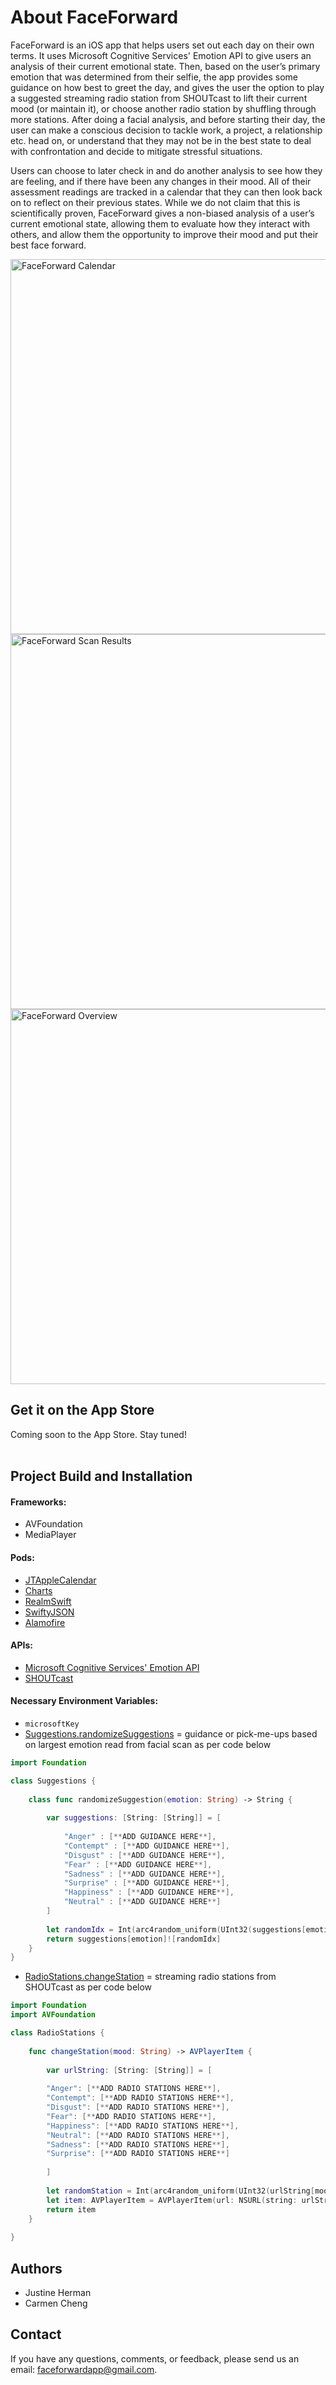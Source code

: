 # About FaceForward
FaceForward is an iOS app that helps users set out each day on their own terms. It uses Microsoft Cognitive Services' Emotion API to give users an analysis of their current emotional state. Then, based on the user’s primary emotion that was determined from their selfie, the app provides some guidance on how best to greet the day, and gives the user the option to play a suggested streaming radio station from SHOUTcast to lift their current mood (or maintain it), or choose another radio station by shuffling through more stations. After doing a facial analysis, and before starting their day, the user can make a conscious decision to tackle work, a project, a relationship etc. head on, or understand that they may not be in the best state to deal with confrontation and decide to mitigate stressful situations.

Users can choose to later check in and do another analysis to see how they are feeling, and if there have been any changes in their mood. All of their assessment readings are tracked in a calendar that they can then look back on to reflect on their previous states. While we do not claim that this is scientifically proven, FaceForward gives a non-biased analysis of a user’s current emotional state, allowing them to evaluate how they interact with others, and allow them the opportunity to improve their mood and put their best face forward. 

<img src="http://i.imgur.com/vfRY6tk.png" alt="FaceForward Calendar" style="height: 600px;"/>

<img src="http://i.imgur.com/TKJezGE.jpg" alt="FaceForward Scan Results" style="height: 600px;"/>

<img src="http://i.imgur.com/1HSsHJO.png" alt="FaceForward Overview" style="height: 600px;"/>

## Get it on the App Store
Coming soon to the App Store. Stay tuned!
<br>
<br>

## Project Build and Installation

#### Frameworks:
+ AVFoundation
+ MediaPlayer

#### Pods:
+ [JTAppleCalendar](https://cocoapods.org/pods/JTAppleCalendar)
+ [Charts](https://cocoapods.org/pods/charts)
+ [RealmSwift](https://cocoapods.org/pods/Realm)
+ [SwiftyJSON](https://cocoapods.org/pods/SwiftyJSON)
+ [Alamofire](https://cocoapods.org/pods/Alamofire)

#### APIs:
+ [Microsoft Cognitive Services' Emotion API](https://www.microsoft.com/cognitive-services/en-us/emotion-api)
+ [SHOUTcast](https://www.shoutcast.com/)

#### Necessary Environment Variables:
+ `microsoftKey`
+ [Suggestions.randomizeSuggestions](../master/FaceForward/SuggestionsViewController.swift) = guidance or pick-me-ups based on largest emotion read from facial scan as per code below

```swift
import Foundation

class Suggestions {
    
    class func randomizeSuggestion(emotion: String) -> String {
        
        var suggestions: [String: [String]] = [
            
            "Anger" : [**ADD GUIDANCE HERE**],
            "Contempt" : [**ADD GUIDANCE HERE**],
            "Disgust" : [**ADD GUIDANCE HERE**],
            "Fear" : [**ADD GUIDANCE HERE**],
            "Sadness" : [**ADD GUIDANCE HERE**],
            "Surprise" : [**ADD GUIDANCE HERE**],
            "Happiness" : [**ADD GUIDANCE HERE**],
            "Neutral" : [**ADD GUIDANCE HERE**]
        ]
        
        let randomIdx = Int(arc4random_uniform(UInt32(suggestions[emotion]!.count)))
        return suggestions[emotion]![randomIdx]
    }
}
```
+ [RadioStations.changeStation](../master/FaceForward/RadioPlayer.swift) = streaming radio stations from SHOUTcast as per code below

```swift
import Foundation
import AVFoundation

class RadioStations {
    
    func changeStation(mood: String) -> AVPlayerItem {
        
        var urlString: [String: [String]] = [
        
        "Anger": [**ADD RADIO STATIONS HERE**],
        "Contempt": [**ADD RADIO STATIONS HERE**],
        "Disgust": [**ADD RADIO STATIONS HERE**],
        "Fear": [**ADD RADIO STATIONS HERE**],
        "Happiness": [**ADD RADIO STATIONS HERE**],
        "Neutral": [**ADD RADIO STATIONS HERE**],
        "Sadness": [**ADD RADIO STATIONS HERE**],
        "Surprise": [**ADD RADIO STATIONS HERE**]
        
        ]
        
        let randomStation = Int(arc4random_uniform(UInt32(urlString[mood]!.count)))
        let item: AVPlayerItem = AVPlayerItem(url: NSURL(string: urlString[mood]![randomStation]) as! URL)
        return item
    }
    
}
```

## Authors
+ Justine Herman
+ Carmen Cheng

## Contact
If you have any questions, comments, or feedback, please send us an email: <faceforwardapp@gmail.com>.